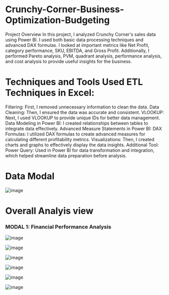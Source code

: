 # Crunchy-Corner-Business-Optimization-Budgeting
Project Overview
In this project, I analyzed Crunchy Corner's sales data using Power BI. I used both basic data processing techniques and advanced DAX formulas. I looked at important metrics like Net Profit, category performance, SKU, EBITDA, and Gross Profit. Additionally, I performed Pareto analysis, PVM, quadrant analysis, performance analysis, and cost analysis to provide useful insights for the business.

# Techniques and Tools Used ETL Techniques in Excel:
Filtering: First, I removed unnecessary information to clean the data. Data Cleaning: Then, I ensured the data was accurate and consistent.  VLOOKUP: Next, I used VLOOKUP to provide unique IDs for better data management. Data Modeling in Power BI: I created relationships between tables to integrate data effectively. Advanced Measure Statements in Power BI: DAX Formulas: I utilized DAX formulas to create advanced measures for calculating different profitability metrics. Visualizations: Then, I created charts and graphs to effectively display the data insights. Additional Tool: Power Query: Used in Power BI for data transformation and integration, which helped streamline data preparation before analysis. 

# Data Modal
![image](https://github.com/user-attachments/assets/ae830f69-5640-48ee-89af-06f43d22f6bf)

# Overall Analyis view 
###  MODAL 1:  Financial Performance Analysis

![image](https://github.com/user-attachments/assets/a94fa072-92e7-4b37-99fe-967f3c69595a)


![image](https://github.com/user-attachments/assets/db0d7ae0-ae0d-4c85-b8d3-7e9fccbb26d0)


![image](https://github.com/user-attachments/assets/d3480859-6558-41f6-9dde-04065a522e3e)


![image](https://github.com/user-attachments/assets/ecfcba2c-00b3-4550-b6d1-c94d722f83ae)


![image](https://github.com/user-attachments/assets/535f3cee-9bff-4b70-89f6-76297321c9d3)


![image](https://github.com/user-attachments/assets/df7c2415-1877-49df-85f7-606ff3dd91ec)





